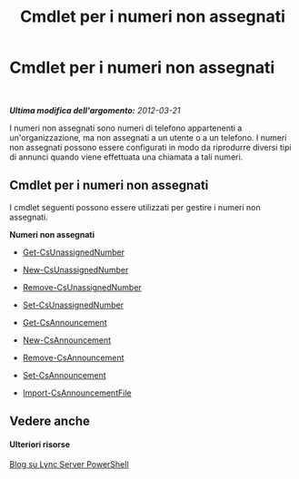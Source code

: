 ﻿---
title: Cmdlet per i numeri non assegnati
TOCTitle: Cmdlet per i numeri non assegnati
ms:assetid: 4956dddb-199b-47f4-813f-ef3c461aaf2e
ms:mtpsurl: https://technet.microsoft.com/it-it/library/Gg415649(v=OCS.15)
ms:contentKeyID: 49300444
ms.date: 08/24/2015
mtps_version: v=OCS.15
ms.translationtype: HT
---

# Cmdlet per i numeri non assegnati

 

_**Ultima modifica dell'argomento:** 2012-03-21_

I numeri non assegnati sono numeri di telefono appartenenti a un'organizzazione, ma non assegnati a un utente o a un telefono. I numeri non assegnati possono essere configurati in modo da riprodurre diversi tipi di annunci quando viene effettuata una chiamata a tali numeri.

## Cmdlet per i numeri non assegnati

I cmdlet seguenti possono essere utilizzati per gestire i numeri non assegnati.

**Numeri non assegnati**

  -   
    [Get-CsUnassignedNumber](get-csunassignednumber.md)

  -   
    [New-CsUnassignedNumber](new-csunassignednumber.md)

  -   
    [Remove-CsUnassignedNumber](remove-csunassignednumber.md)

  -   
    [Set-CsUnassignedNumber](set-csunassignednumber.md)

  -   
    [Get-CsAnnouncement](get-csannouncement.md)

  -   
    [New-CsAnnouncement](new-csannouncement.md)

  -   
    [Remove-CsAnnouncement](remove-csannouncement.md)

  -   
    [Set-CsAnnouncement](set-csannouncement.md)

  -   
    [Import-CsAnnouncementFile](import-csannouncementfile.md)

## Vedere anche

#### Ulteriori risorse

[Blog su Lync Server PowerShell](http://go.microsoft.com/fwlink/?linkid=203150%26clcid=0x410)

